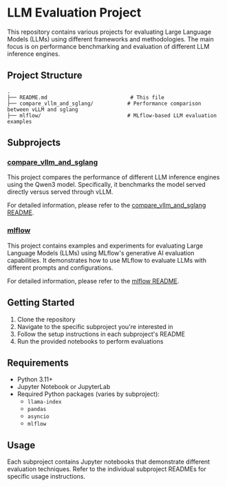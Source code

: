 # LLM Evaluation Project

This repository contains various projects for evaluating Large Language Models (LLMs) using different frameworks and methodologies. The main focus is on performance benchmarking and evaluation of different LLM inference engines.

## Project Structure

```
.
├── README.md                           # This file
├── compare_vllm_and_sglang/           # Performance comparison between vLLM and sglang
├── mlflow/                            # MLflow-based LLM evaluation examples
```

## Subprojects

### [compare_vllm_and_sglang](./compare_vllm_and_sglang)

This project compares the performance of different LLM inference engines using the Qwen3 model. Specifically, it benchmarks the model served directly versus served through vLLM.

For detailed information, please refer to the [compare_vllm_and_sglang README](./compare_vllm_and_sglang/README.md).

### [mlflow](./mlflow)

This project contains examples and experiments for evaluating Large Language Models (LLMs) using MLflow's generative AI evaluation capabilities. It demonstrates how to use MLflow to evaluate LLMs with different prompts and configurations.

For detailed information, please refer to the [mlflow README](./mlflow/README.md).

## Getting Started

1. Clone the repository
2. Navigate to the specific subproject you're interested in
3. Follow the setup instructions in each subproject's README
4. Run the provided notebooks to perform evaluations

## Requirements

- Python 3.11+
- Jupyter Notebook or JupyterLab
- Required Python packages (varies by subproject):
  - `llama-index`
  - `pandas`
  - `asyncio`
  - `mlflow`

## Usage

Each subproject contains Jupyter notebooks that demonstrate different evaluation techniques. Refer to the individual subproject READMEs for specific usage instructions.